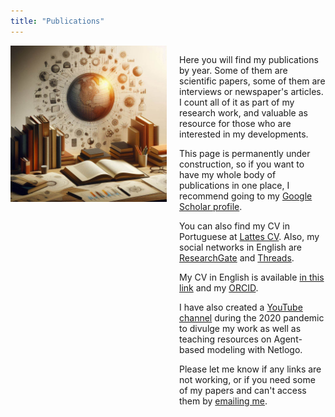 ```yaml
---
title: "Publications"
---
```


<div style="display: grid; grid-template-columns: 250px 1fr; gap: 20px; align-items: start;">
  <img src="images/publications.jpeg" alt="Generated with AI ∙ September 21, 2024 at 2:49 PM." width="250" style="width: 100%; height: auto;">
  <div>
    <p>Here you will find my publications by year. Some of them are scientific papers, some of them are interviews or newspaper's articles. I count all of it as part of my research work, and valuable as resource for those who are interested in my developments.</p>
    <p>This page is permanently under construction, so if you want to have my whole body of publications in one place, I recommend going to my <a href="https://scholar.google.com/citations?user=QlE8JOoAAAAJ&hl=en&authuser=1">Google Scholar profile</a>.</p>
    <p>You can also find my CV in Portuguese at <a href="http://lattes.cnpq.br/8108200264338612">Lattes CV</a>. Also, my social networks in English are <a href="https://www.researchgate.net/profile/Eric_Fernandes_De_Mello_Araujo">ResearchGate</a> and <a href="https://www.threads.net/@eric.araujo.phd?hl=en">Threads</a>.</p>
    <p>My CV in English is available <a href="cv/Eric_Araujo_CV.pdf">in this link</a> and my <a href="https://orcid.org/0000-0003-4263-9075">ORCID</a>.</p>
    <p>I have also created a <a href="https://www.youtube.com/EricAra%C3%BAjo">YouTube channel</a> during the 2020 pandemic to divulge my work as well as teaching resources on Agent-based modeling with Netlogo.</p>
    <p>Please let me know if any links are not working, or if you need some of my papers and can't access them by <a href="mailto:eric.araujo@calvin.edu">emailing me</a>.</p>
  </div>
</div>